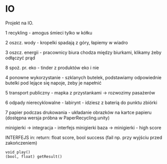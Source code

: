 # IO
Projekt na IO.

1 recykling - amogus śmieci tylko w kółku

2 oszcz. wody - kropelki spadają z góry, łapiemy w wiadro

3 oszcz. energii - pracownicy biura chodza między biurkami, klikamy żeby odłączyć prąd

8 spoż. pr. eko - tinder z produktów eko i nie

4 ponowne wykorzystanie - szklanych butelek, podstawiamy odpowiednie butelki pod lejące się napoje, żeby je napełnić

5 transport publiczny - mapka z przystankami -> rozwozimy pasażerów

6 odpady nierecyklowalne - labirynt - idziesz z baterią do punktu zbiórki

7 papier podczas drukowania - układanie obrazków na kartce papieru (dostępna wersja próbna w PaperRecycling.unity)


minigierki -> integracja - interfejs minigierki
baza -> minigierki - high score

INTERFEJS
    in: 
    return: float score, bool success (fail np. przy wyjściu przed zakończeniem)

    void play() 
    (bool, float) getResult()
